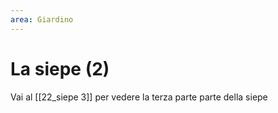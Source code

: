 ```yaml
---
area: Giardino
---
```

# La siepe (2)

Vai al [[22_siepe 3]] per vedere la terza parte parte della siepe